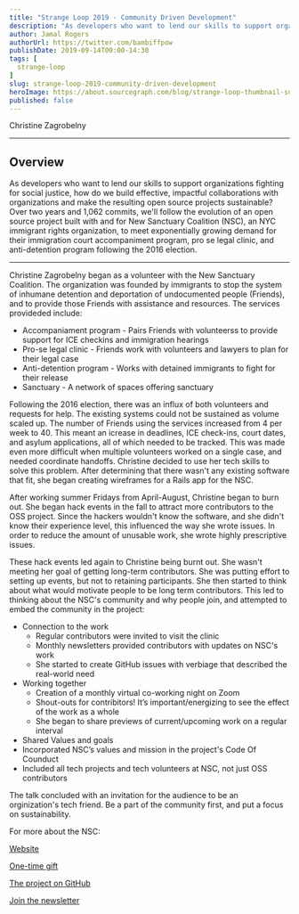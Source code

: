 ```yaml
---
title: "Strange Loop 2019 - Community Driven Development"
description: "As developers who want to lend our skills to support organizations fighting for social justice, how do we build effective, impactful collaborations with organizations and make the resulting open source projects sustainable? Over two years and 1,062 commits, we'll follow the evolution of an open source project built with and for New Sanctuary Coalition (NSC), an NYC immigrant rights organization, to meet exponentially growing demand for their immigration court accompaniment program, pro se legal clinic, and anti-detention program following the 2016 election."
author: Jamal Rogers
authorUrl: https://twitter.com/bambiffpow
publishDate: 2019-09-14T00:00-14:30
tags: [
  strange-loop
]
slug: strange-loop-2019-community-driven-development
heroImage: https://about.sourcegraph.com/blog/strange-loop-thumbnail-square-v2.jpg
published: false
---
```


<div class="container p-0 liveblog-presenters">
  <div class="row m-0">
      <p class=" mr-12 m-0">
        <span class="liveblog-presenters__name">Christine Zagrobelny</span>
        <a href="https://github.com/CZagrobelny" target="_blank" title="GitHub"><i class="fa fa-github pr-2"></i></a>
      </p>
  </div>
</div>

---

## Overview

As developers who want to lend our skills to support organizations fighting for social justice, how do we build effective, impactful collaborations with organizations and make the resulting open source projects sustainable? Over two years and 1,062 commits, we'll follow the evolution of an open source project built with and for New Sanctuary Coalition (NSC), an NYC immigrant rights organization, to meet exponentially growing demand for their immigration court accompaniment program, pro se legal clinic, and anti-detention program following the 2016 election.

---


Christine Zagrobelny began as a volunteer with the New Sanctuary Coalition. The organization was founded by immigrants to stop the system of inhumane detention and deportation of undocumented people (Friends), and to provide those Friends with assistance and resources. The services provideded include: 
* Accompaniament program - Pairs Friends with volunteerss to provide support for ICE checkins and immigration hearings
* Pro-se legal clinic - Friends work with volunteers and lawyers to plan for their legal case
* Anti-detention program - Works with detained immigrants to fight for their release
* Sanctuary - A network of spaces offering sanctuary

Following the 2016 election, there was an influx of both volunteers and requests for help. The existing systems could not be sustained as volume scaled up. The number of Friends using the services increased from 4 per week to 40. This meant an icrease in deadlines, ICE check-ins, court dates, and asylum applications, all of which needed to be tracked. This was made even more difficult when multiple volunteers worked on a single case, and needed coordinate handoffs. Christine decided to use her tech skills to solve this problem. After determining that there wasn't any existing software that fit, she began creating wireframes for a Rails app for the NSC.

After working summer Fridays from April-August, Christine began to burn out. She began hack events in the fall to attract more contributors to the OSS project. Since the hackers wouldn't know the software, and she didn't know their experience level, this influenced the way she wrote issues. In order to reduce the amount of unusable work, she wrote highly prescriptive issues.

These hack events led again to Christine being burnt out. She wasn't meeting her goal of getting long-term contributors. She was putting effort to setting up events, but not to retaining participants. She then started  to think about what would motivate people to be long term contributors. This led to thinking about the NSC's community and why people join, and attempted to embed the community in the project:

* Connection to the work
  * Regular contributors were invited to visit the clinic
  * Monthly newsletters provided contributors with updates on NSC's work
  * She started to create GitHub issues with verbiage that described the real-world need
* Working together
  * Creation of a monthly virtual co-working night on Zoom
  * Shout-outs for contribitors! It’s important/energizing to see the effect of the work as a whole
  * She began to share previews of current/upcoming work on a regular interval
* Shared Values and goals
 * Incorporated NSC’s values and mission in the project's Code Of Counduct
 * Included all tech projects and tech volunteers at NSC, not just OSS contributors
 
 
The talk concluded with an invitation for the audience to be an orginization's tech friend. Be a part of the community first, and put a focus on sustainability.

For more about the NSC:

[Website](https://www.newsanctuarynyc.org/)

[One-time gift](https://www.newsanctuarynyc.org/onetimegift)

[The project on GitHub](https://github.com/CZagrobelny/new_sanctuary_asylum)

[Join the newsletter](newsanctuary.tech@gmail.com)

